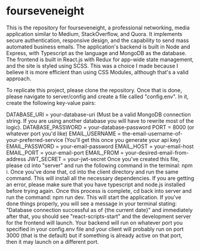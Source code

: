 # fourseveneight

This is the repository for fourseveneight, a professional networking, media application similar to Medium, StackOverflow, and Quora. It implements secure authentication, responsive design, and the capability to send mass automated business emails. The application's backend is built in Node and Express, with Typescript as the language and MongoDB as the database. The frontend is built in React.js with Redux for app-wide state management, and the site is styled using SCSS. This was a choice I made because I believe it is more efficient than using CSS Modules, although that's a valid approach.

To replicate this project, please clone the repository. Once that is done, please navigate to server/config and create a file called "config.env". In it, create the following key-value pairs:

DATABASE_URI = your-database-uri (Must be a valid MongoDB connection string. If you are using another database you will have to rewrite most of the logic).
DATABASE_PASSWORD = your-database-password
PORT = 8000 (or whatever port you'd like)
EMAIL_USERNAME = the-email-username-of-your-preferred-service (You'll get this once you generate your api key)
EMAIL_PASSWORD = your-email-password
EMAIL_HOST = your-email-host
EMAIL_PORT = your-email-port
EMAIL_FROM = your-desired-email-from-address
JWT_SECRET = your-jwt-secret
Once you've created this file, please cd into "server" and run the following command in the terminal: npm i. Once you've done that, cd into the client directory and run the same command. This will install all the necessary dependencies. If you are getting an error, please make sure that you have typescript and node.js installed before trying again. Once this process is complete, cd back into server and run the command: npm run dev. This will start the application. If you've done things properly, you will see a message in your terminal stating: "Database connection successful as of {the current date}" and immediately after that, you should see "react-scripts-start" and the development server for the frontend will launch. Your backend will run on whatever port you specified in your config.env file and your client will probably run on port 3000 (that is the default) but if something is already active on that port, then it may launch on a different port.
